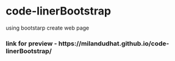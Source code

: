 # code-linerBootstrap
using bootstarp create web page


<h3> link for preview - https://milandudhat.github.io/code-linerBootstrap/ </h3>
